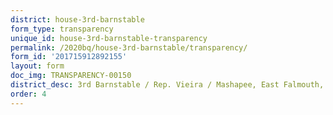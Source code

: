 ```yaml
---
district: house-3rd-barnstable
form_type: transparency
unique_id: house-3rd-barnstable-transparency
permalink: /2020bq/house-3rd-barnstable/transparency/
form_id: '201715912892155'
layout: form
doc_img: TRANSPARENCY-00150
district_desc: 3rd Barnstable / Rep. Vieira / Mashapee, East Falmouth, Bourne
order: 4
---
```

